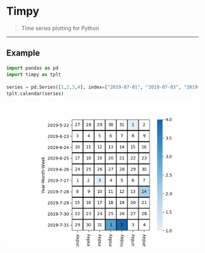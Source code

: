 # Timpy

> Time series plotting for Python


---

## Example

```python
import pandas as pd
import timpy as tplt

series = pd.Series([1,2,3,4], index=["2019-07-01", "2019-07-03", "2019-07-14", "2019-08-01"])
tplt.calendar(series)
```
![Example](docs/img/example_plot_1.png "Simple calendar")
